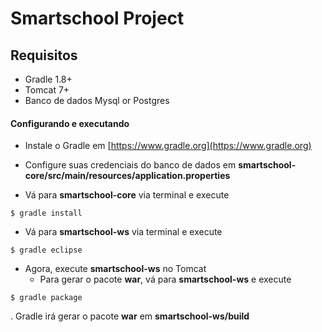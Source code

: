 # Smartschool Project

## Requisitos
- Gradle 1.8+
- Tomcat 7+
- Banco de dados Mysql or Postgres

#### Configurando e executando
* Instale o Gradle em [https://www.gradle.org](https://www.gradle.org)

* Configure suas credenciais do banco de dados em **smartschool-core/src/main/resources/application.properties**
* Vá para **smartschool-core** via terminal e execute
```
$ gradle install
```
* Vá para **smartschool-ws** via terminal e execute
```
$ gradle eclipse
```

- Agora, execute **smartschool-ws** no Tomcat
	- Para gerar o pacote **war**, vá para **smartschool-ws** e execute
```
$ gradle package
```
. Gradle irá gerar o pacote **war** em **smartschool-ws/build**